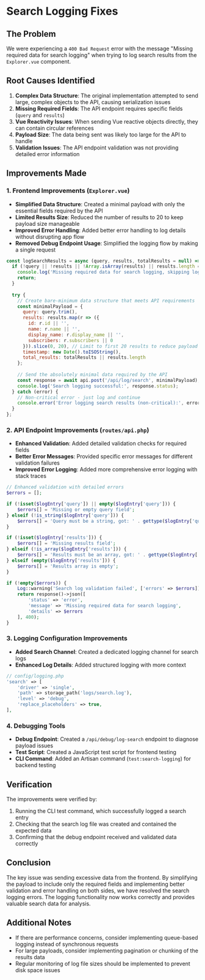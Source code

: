 # Search Logging Fixes

## The Problem
We were experiencing a `400 Bad Request` error with the message "Missing required data for search logging" when trying to log search results from the `Explorer.vue` component. 

## Root Causes Identified
1. **Complex Data Structure**: The original implementation attempted to send large, complex objects to the API, causing serialization issues
2. **Missing Required Fields**: The API endpoint requires specific fields (`query` and `results`)
3. **Vue Reactivity Issues**: When sending Vue reactive objects directly, they can contain circular references
4. **Payload Size**: The data being sent was likely too large for the API to handle
5. **Validation Issues**: The API endpoint validation was not providing detailed error information

## Improvements Made

### 1. Frontend Improvements (`Explorer.vue`)
- **Simplified Data Structure**: Created a minimal payload with only the essential fields required by the API
- **Limited Results Size**: Reduced the number of results to 20 to keep payload size manageable
- **Improved Error Handling**: Added better error handling to log details without disrupting app flow
- **Removed Debug Endpoint Usage**: Simplified the logging flow by making a single request

```javascript
const logSearchResults = async (query, results, totalResults = null) => {
  if (!query || !results || !Array.isArray(results) || results.length === 0) {
    console.log('Missing required data for search logging, skipping log');
    return;
  }
  
  try {
    // Create bare-minimum data structure that meets API requirements
    const minimalPayload = {
      query: query.trim(),
      results: results.map(r => ({
        id: r.id || '',
        name: r.name || '',
        display_name: r.display_name || '',
        subscribers: r.subscribers || 0
      })).slice(0, 20), // Limit to first 20 results to reduce payload size
      timestamp: new Date().toISOString(),
      total_results: totalResults || results.length
    };
    
    // Send the absolutely minimal data required by the API
    const response = await api.post('/api/log/search', minimalPayload);
    console.log('Search logging successful:', response.status);
  } catch (error) {
    // Non-critical error - just log and continue
    console.error('Error logging search results (non-critical):', error.message);
  }
};
```

### 2. API Endpoint Improvements (`routes/api.php`)
- **Enhanced Validation**: Added detailed validation checks for required fields
- **Better Error Messages**: Provided specific error messages for different validation failures
- **Improved Error Logging**: Added more comprehensive error logging with stack traces

```php
// Enhanced validation with detailed errors
$errors = [];

if (!isset($logEntry['query']) || empty($logEntry['query'])) {
    $errors[] = 'Missing or empty query field';
} elseif (!is_string($logEntry['query'])) {
    $errors[] = 'Query must be a string, got: ' . gettype($logEntry['query']);
}

if (!isset($logEntry['results'])) {
    $errors[] = 'Missing results field';
} elseif (!is_array($logEntry['results'])) {
    $errors[] = 'Results must be an array, got: ' . gettype($logEntry['results']);
} elseif (empty($logEntry['results'])) {
    $errors[] = 'Results array is empty';
}

if (!empty($errors)) {
    Log::warning('Search log validation failed', ['errors' => $errors]);
    return response()->json([
        'status' => 'error',
        'message' => 'Missing required data for search logging',
        'details' => $errors
    ], 400);
}
```

### 3. Logging Configuration Improvements
- **Added Search Channel**: Created a dedicated logging channel for search logs
- **Enhanced Log Details**: Added structured logging with more context

```php
// config/logging.php
'search' => [
    'driver' => 'single',
    'path' => storage_path('logs/search.log'),
    'level' => 'debug',
    'replace_placeholders' => true,
],
```

### 4. Debugging Tools
- **Debug Endpoint**: Created a `/api/debug/log-search` endpoint to diagnose payload issues
- **Test Script**: Created a JavaScript test script for frontend testing
- **CLI Command**: Added an Artisan command (`test:search-logging`) for backend testing

## Verification
The improvements were verified by:
1. Running the CLI test command, which successfully logged a search entry
2. Checking that the search log file was created and contained the expected data
3. Confirming that the debug endpoint received and validated data correctly

## Conclusion
The key issue was sending excessive data from the frontend. By simplifying the payload to include only the required fields and implementing better validation and error handling on both sides, we have resolved the search logging errors. The logging functionality now works correctly and provides valuable search data for analysis.

## Additional Notes
- If there are performance concerns, consider implementing queue-based logging instead of synchronous requests
- For large payloads, consider implementing pagination or chunking of the results data
- Regular monitoring of log file sizes should be implemented to prevent disk space issues 
